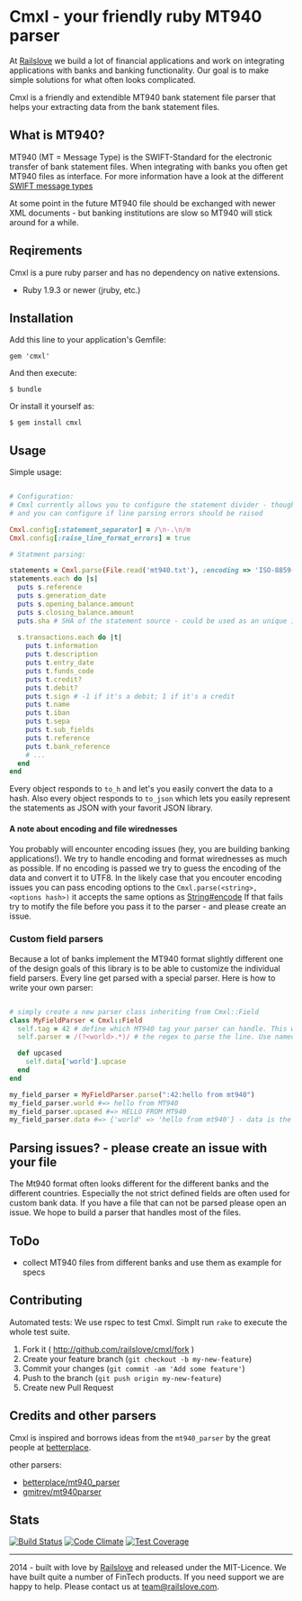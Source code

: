 # Cmxl - your friendly ruby MT940 parser

At [Railslove](http://railslove.com) we build a lot of financial applications and work on integrating applications with banks and banking functionality. 
Our goal is to make simple solutions for what often looks complicated.

Cmxl is a friendly and extendible MT940 bank statement file parser that helps your extracting data from the bank statement files. 

## What is MT940?

MT940 (MT = Message Type) is the SWIFT-Standard for the electronic transfer of bank statement files. 
When integrating with banks you often get MT940 files as interface. 
For more information have a look at the different [SWIFT message types](http://en.wikipedia.org/wiki/SWIFT_message_types)

At some point in the future MT940 file should be exchanged with newer XML documents - but banking institutions are slow so MT940 will stick around for a while.

## Reqirements

Cmxl is a pure ruby parser and has no dependency on native extensions. 

* Ruby 1.9.3 or newer (jruby, etc.)

## Installation

Add this line to your application's Gemfile:

    gem 'cmxl'

And then execute:

    $ bundle

Or install it yourself as:

    $ gem install cmxl

## Usage

Simple usage: 

```ruby

# Configuration:
# Cmxl currently allows you to configure the statement divider - though the default should be good in most of the cases
# and you can configure if line parsing errors should be raised

Cmxl.config[:statement_separator] = /\n-.\n/m
Cmxl.config[:raise_line_format_errors] = true

# Statment parsing:

statements = Cmxl.parse(File.read('mt940.txt'), :encoding => 'ISO-8859-1') # parses the file and returns an array of statement objects. Please note: if no encoding is given Cmxl tries to guess the encoding from the content and converts it to UTF-8. 
statements.each do |s|
  puts s.reference
  puts s.generation_date
  puts s.opening_balance.amount
  puts s.closing_balance.amount
  puts.sha # SHA of the statement source - could be used as an unique identifier
  
  s.transactions.each do |t|
    puts t.information
    puts t.description
    puts t.entry_date
    puts t.funds_code
    puts t.credit?
    puts t.debit?
    puts t.sign # -1 if it's a debit; 1 if it's a credit
    puts t.name
    puts t.iban
    puts t.sepa
    puts t.sub_fields
    puts t.reference
    puts t.bank_reference
    # ...
  end
end

```

Every object responds to `to_h` and let's you easily convert the data to a hash. Also every object responds to `to_json` which lets you easily represent the statements as JSON with your favorit JSON library.

#### A note about encoding and file wirednesses

You probably will encounter encoding issues (hey, you are building banking applications!). 
We try to handle encoding and format wirednesses as much as possible. If no encoding is passed we try to guess the encoding of the data and convert it to UTF8. 
In the likely case that you encouter encoding issues you can pass encoding options to the `Cmxl.parse(<string>, <options hash>)` it accepts the same options as [String#encode](http://ruby-doc.org/core-2.1.3/String.html#method-i-encode) 
If that fails try to motify the file before you pass it to the parser - and please create an issue.

### Custom field parsers

Because a lot of banks implement the MT940 format slightly different one of the design goals of this library is to be able to customize the individual field parsers. 
Every line get parsed with a special parser. Here is how to write your own parser:

```ruby

# simply create a new parser class inheriting from Cmxl::Field
class MyFieldParser < Cmxl::Field
  self.tag = 42 # define which MT940 tag your parser can handle. This will automatically register your parser and overwriting existing parsers
  self.parser = /(?<world>.*)/ # the regex to parse the line. Use named regexp to access your match.

  def upcased
    self.data['world'].upcase
  end
end

my_field_parser = MyFieldParser.parse(":42:hello from mt940")
my_field_parser.world #=> hello from MT940
my_field_parser.upcased #=> HELLO FROM MT940
my_field_parser.data #=> {'world' => 'hello from mt940'} - data is the accessor to the regexp matches

```

## Parsing issues? - please create an issue with your file

The Mt940 format often looks different for the different banks and the different countries. Especially the not strict defined fields are often used for custom bank data. 
If you have a file that can not be parsed please open an issue. We hope to build a parser that handles most of the files.


## ToDo

* collect MT940 files from different banks and use them as example for specs


## Contributing

Automated tests: We use rspec to test Cmxl. Simplt run `rake` to execute the whole test suite.

1. Fork it ( http://github.com/railslove/cmxl/fork )
2. Create your feature branch (`git checkout -b my-new-feature`)
3. Commit your changes (`git commit -am 'Add some feature'`)
4. Push to the branch (`git push origin my-new-feature`)
5. Create new Pull Request

## Credits and other parsers

Cmxl is inspired and borrows ideas from the `mt940_parser` by the great people at [betterplace](https://www.betterplace.org/).

other parsers:
* [betterplace/mt940_parser](https://github.com/betterplace/mt940_parser)
* [gmitrev/mt940parser](https://github.com/gmitrev/mt940parser)

## Stats

[![Build Status](https://travis-ci.org/railslove/cmxl.svg)](https://travis-ci.org/railslove/cmxl)
[![Code Climate](https://codeclimate.com/github/railslove/cmxl/badges/gpa.svg)](https://codeclimate.com/github/railslove/cmxl)
[![Test Coverage](https://codeclimate.com/github/railslove/cmxl/badges/coverage.svg)](https://codeclimate.com/github/railslove/cmxl)

------------

2014 - built with love by [Railslove](http://railslove.com) and released under the MIT-Licence. We have built quite a number of FinTech products. If you need support we are happy to help. Please contact us at team@railslove.com.

